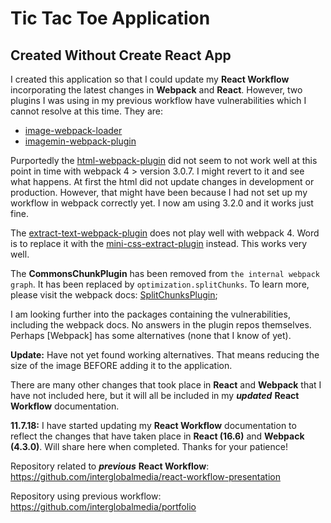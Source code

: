 # Tic Tac Toe Application

## Created Without Create React App

I created this application so that I could update my **React Workflow** incorporating the latest changes in **Webpack** and **React**. However, two plugins I was using in my previous workflow have vulnerabilities which I cannot resolve at this time. They are:

+ [image-webpack-loader](https://www.npmjs.com/package/image-webpack-loader)
+ [imagemin-webpack-plugin](https://www.npmjs.com/package/imagemin-webpack-plugin)

Purportedly the [html-webpack-plugin](https://github.com/jantimon/html-webpack-plugin) did not seem to not work well at this point in time with webpack 4 > version 3.0.7. I might revert to it and see what happens. At first the html did not update changes in development or production. However, that might have been because I had not set up my workflow in webpack correctly yet. I now am using 3.2.0 and it works just fine.

The [extract-text-webpack-plugin](https://github.com/webpack-contrib/extract-text-webpack-plugin/issues/701) does not play well with webpack 4. Word is to replace it with the [mini-css-extract-plugin](https://webpack.js.org/plugins/mini-css-extract-plugin/) instead. This works very well.

The **CommonsChunkPlugin** has been removed from `the internal webpack graph`. It has been replaced by `optimization.splitChunks`. To learn more, please visit the webpack docs: [SplitChunksPlugin](https://webpack.js.org/plugins/split-chunks-plugin/);

I am looking further into the packages containing the vulnerabilities, including the webpack docs. No answers in the plugin repos themselves. Perhaps [Webpack] has some alternatives (none that I know of yet).

**Update:** Have not yet found working alternatives. That means reducing the size of the image BEFORE adding it to the application.

There are many other changes that took place in **React** and **Webpack** that I have not included here, but it will all be included in my ***updated*** **React Workflow** documentation.

**11.7.18:** I have started updating my **React Workflow** documentation to reflect the changes that have taken place in **React (16.6)** and **Webpack (4.3.0)**. Will share here when completed. Thanks for your patience!

Repository related to ***previous*** **React Workflow**: https://github.com/interglobalmedia/react-workflow-presentation

Repository using previous workflow: https://github.com/interglobalmedia/portfolio





